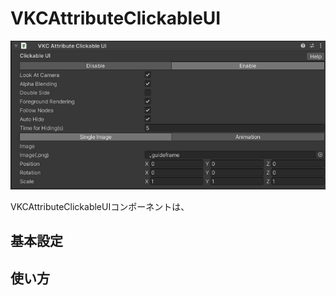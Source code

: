 # VKCAttributeClickableUI

![VKCAttributeClickableUI_01](img/VKCAttributeClickableUI_01.jpg)

VKCAttributeClickableUIコンポーネントは、

## 基本設定

## 使い方

